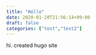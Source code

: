 ```yaml
---
title: "Hello"
date: 2020-01-20T21:56:14+09:00
draft: false
categories: ["test","test2"]
---
```


hi. created hugo site
